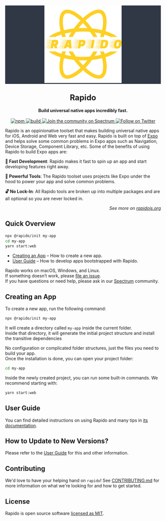 <style>
.logo {
  background-color: #303846;
}
</style>

<div class="logo">
  <p align="center">
    <img alt="rapido" src="logo.svg" width="250">
  </p>
</div>

<h2 align="center">
  <big>
    <b>Rapido</b>
  </big>
</h2>

<div align="center">
  <strong>
    Build universal native apps incredibly fast.
  </strong>
  <br />
  <br />
  <a href="https://npmjs.org/package/@rapido/scripts">
    <img src="https://img.shields.io/npm/v/@rapido/scripts" alt="npm">
  </a>
  <a href="https://github.com/verumtech/rapido/actions?workflow=build">
    <img src="https://github.com/verumtech/rapido/workflows/build/badge.svg" alt="build">
  </a>
  <a href="https://spectrum.chat/rapido">
    <img src="https://withspectrum.github.io/badge/badge.svg" alt="Join the community on Spectrum">
  </a>
  <a href="https://twitter.com/intent/follow?screen_name=verumtech">
    <img src="https://img.shields.io/twitter/follow/verumtech.svg?style=social&label=Follow%20@verumtech" alt="Follow on Twitter">
  </a>
</div>

Rapido is an oppinionative toolset that makes building universal native apps for iOS, Android and Web very fast and easy. Rapido is built on top of [Expo](https://expo.io) and helps solve some common problems in Expo apps such as Navigation, Device Storage, Component Library, etc. Some of the benefits of using Rapido to build Expo apps are:

**🚀 Fast Development**: Rapido makes it fast to spin up an app and start developing features right away.

**💪 Powerful Tools**: The Rapido toolset uses projects like Expo under the hood to power your app and solve common problems.

**🔓 No Lock-In**: All Rapido tools are broken up into multiple packages and are all optional so you are never locked in.

<p align="right"><em>See more on <a href="https://rapidojs.org">rapidojs.org</a></em></p>

## Quick Overview

```sh
npx @rapido/init my-app
cd my-app
yarn start:web
```

- [Creating an App](#creating-an-app) – How to create a new app.
- [User Guide](https://rapidojs.org/) – How to develop apps bootstrapped with Rapido.

Rapido works on macOS, Windows, and Linux.<br>
If something doesn’t work, please [file an issue](https://github.com/verumtech/rapido/issues/new).<br>
If you have questions or need help, please ask in our [Spectrum](https://spectrum.chat/rapido) community.

## Creating an App

To create a new app, run the following command:

```sh
npx @rapido/init my-app
```

It will create a directory called `my-app` inside the current folder.<br>
Inside that directory, it will generate the initial project structure and install the transitive dependencies

No configuration or complicated folder structures, just the files you need to build your app.<br>
Once the installation is done, you can open your project folder:

```sh
cd my-app
```

Inside the newly created project, you can run some built-in commands. We recommend starting with:

```sh
yarn start:web
```

## User Guide

You can find detailed instructions on using Rapido and many tips in [its documentation](https://rapidojs.org/).

## How to Update to New Versions?

Please refer to the [User Guide](https://rapidojs.org/docs/updating-to-new-releases) for this and other information.

## Contributing

We'd love to have your helping hand on `rapido`! See [CONTRIBUTING.md](CONTRIBUTING.md) for more information on what we're looking for and how to get started.

## License

Rapido is open source software [licensed as MIT](https://github.com/verumtech/rapido/blob/master/LICENSE).
